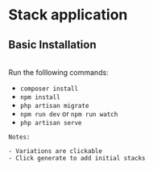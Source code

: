 # Stack application
## Basic Installation

<br/>Run the folllowing commands: <br/>

- `composer install`
- `npm install`
- `php artisan migrate`
- `npm run dev` or `npm run watch`
- `php artisan serve`

```
Notes:
    
- Variations are clickable
- Click generate to add initial stacks
```